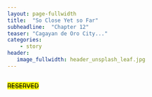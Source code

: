 ```yaml
---
layout: page-fullwidth
title:  "So Close Yet so Far"
subheadline:  "Chapter 12"
teaser: "Cagayan de Oro City..."
categories:
    - story
header:
   image_fullwidth: header_unsplash_leaf.jpg
---
```


<!--more-->

<div class="row">
    <div class="medium-4 columns t30">
    <p><s><mark>RESERVED</mark></s></p>
    </div><!-- /.medium-4.columns -->
</div>
